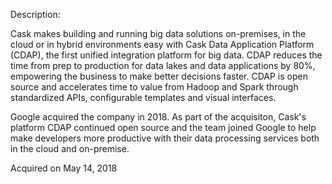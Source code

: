 Description:

Cask makes building and running big data solutions on-premises, in the cloud or in hybrid environments easy with Cask Data Application Platform (CDAP), the first unified integration platform for big data. CDAP reduces the time from prep to production for data lakes and data applications by 80%, empowering the business to make better decisions faster. CDAP is open source and accelerates time to value from Hadoop and Spark through standardized APIs, configurable templates and visual interfaces. 

Google acquired the company in 2018. As part of the acquisiton, Cask's platform CDAP continued open source and the team joined Google to help make developers more productive with their data processing services both in the cloud and on-premise.

Acquired on May 14, 2018